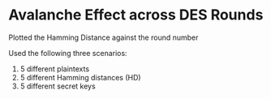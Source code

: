 # Avalanche Effect across DES Rounds

Plotted the Hamming Distance against the round number

Used the following three scenarios:
1. 5 different plaintexts
2. 5 different Hamming distances (HD)
3. 5 different secret keys
